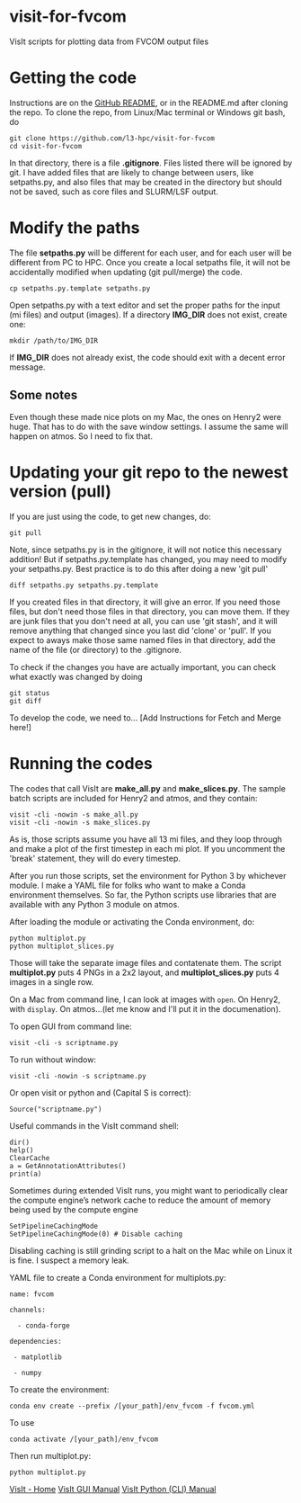# visit-for-fvcom
VisIt scripts for plotting data from FVCOM output files

# Getting the code
Instructions are on the [GitHub README](https://github.com/l3-hpc/visit-for-fvcom#readme), or in the README.md after cloning the repo.  To clone the repo, from Linux/Mac terminal or Windows git bash, do
```
git clone https://github.com/l3-hpc/visit-for-fvcom
cd visit-for-fvcom
```

In that directory, there is a file **.gitignore**.  Files listed there will be ignored by git.  I have added files that are likely to change between users, like setpaths.py, and also files that may be created in the directory but should not be saved, such as core files and SLURM/LSF output.

# Modify the paths
The file **setpaths.py** will be different for each user, and for each user will be different from PC to HPC.  Once you create a local setpaths file, it will not be accidentally modified when updating (git pull/merge) the code.
```
cp setpaths.py.template setpaths.py
```
Open setpaths.py with a text editor and set the proper paths for the input (mi files) and output (images).  If a directory **IMG_DIR** does not exist, create one:
```
mkdir /path/to/IMG_DIR
```   
If **IMG_DIR** does not already exist, the code should exit with a decent error message.


## Some notes 

Even though these made nice plots on my Mac, the ones on Henry2 were huge.  That has to do with the save window settings.  I assume the same will happen on atmos.  So I need to fix that.

# Updating your git repo to the newest version (pull)

If you are just using the code, to get new changes, do:
```
git pull
```

Note, since setpaths.py is in the gitignore, it will not notice this necessary addition!  But if setpaths.py.template has changed, you may need to modify your setpaths.py.  Best practice is to do this after doing a new 'git pull'
```
diff setpaths.py setpaths.py.template
```

If you created files in that directory, it will give an error.  If you need those files, but don't need those files in that directory, you can move them.  If they are junk files that you don't need at all, you can use 'git stash', and it will remove anything that changed since you last did 'clone' or 'pull'.  If you expect to aways make those same named files in that directory, add the name of the file (or directory) to the .gitignore.

To check if the changes you have are actually important, you can check what exactly was changed by doing
```
git status
git diff
```

To develop the code, we need to...
[Add Instructions for Fetch and Merge here!]

# Running the codes

The codes that call VisIt are **make_all.py** and **make_slices.py**.  The sample batch scripts are included for Henry2 and atmos, and they contain:
```
visit -cli -nowin -s make_all.py
visit -cli -nowin -s make_slices.py
```

As is, those scripts assume you have all 13 mi files, and they loop through and make a plot of the first timestep in each mi plot.  If you uncomment the 'break' statement, they will do every timestep.

After you run those scripts, set the environment for Python 3 by whichever module.  I make a YAML file for folks who want to make a Conda environment themselves.  So far, the Python scripts use libraries that are available with any Python 3 module on atmos.

After loading the module or activating the Conda environment, do:
```
python multiplot.py
python multiplot_slices.py
```

Those will take the separate image files and contatenate them.  The script **multiplot.py** puts 4 PNGs in a 2x2 layout,  and **multiplot_slices.py** puts 4 images in a single row.

On a Mac from command line, I can look at images with `open`.  On Henry2, with `display`.  On atmos...(let me know and I'll put it in the documenation).



To open GUI from command line:
```
visit -cli -s scriptname.py
```
To run without window:
```
visit -cli -nowin -s scriptname.py
```
Or open visit or python and (Capital S is correct):
```
Source("scriptname.py")
```

Useful commands in the VisIt command shell:
```
dir()
help()
ClearCache
a = GetAnnotationAttributes()
print(a)
```

Sometimes during extended VisIt runs, you might want to periodically clear the compute engine’s network cache to reduce the amount of memory being used by the compute engine
```
SetPipelineCachingMode
SetPipelineCachingMode(0) # Disable caching
```

Disabling caching is still grinding script to a halt on the Mac while on Linux it is fine.  I suspect a memory leak.

YAML file to create a Conda environment for multiplots.py:
```
name: fvcom

channels:

  - conda-forge

dependencies:

 - matplotlib

 - numpy
```

To create the environment:
```
conda env create --prefix /[your_path]/env_fvcom -f fvcom.yml
```

To use
```
conda activate /[your_path]/env_fvcom
```
Then run multiplot.py:
```
python multiplot.py
```

[VisIt - Home](https://visit-dav.github.io/visit-website/index.html)
[VisIt GUI Manual](https://visit-sphinx-github-user-manual.readthedocs.io/en/develop/gui_manual/index.html)
[VisIt Python (CLI) Manual](https://visit-sphinx-github-user-manual.readthedocs.io/en/develop/cli_manual/index.html)
